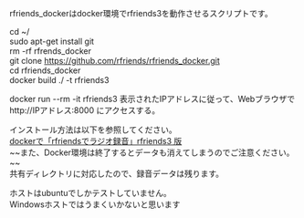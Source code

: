 rfriends_dockerはdocker環境でrfriends3を動作させるスクリプトです。  
  
cd ~/  
sudo apt-get install git  
rm -rf rfrends_docker  
git clone https://github.com/rfriends/rfriends_docker.git    
cd rfriends_docker  
docker build ./ -t rfriends3

docker run --rm -it rfriends3
表示されたIPアドレスに従って、Webブラウザで　  
http://IPアドレス:8000 にアクセスする。
  
インストール方法は以下を参照してください。  
[dockerで「rfriendsでラジオ録音」rfriends3 版](https://github.com/rfriends/rfriends_docker/wiki)   
~~また、Docker環境は終了するとデータも消えてしまうのでご注意ください。 ~~  
共有ディレクトリに対応したので、録音データは残ります。

ホストはubuntuでしかテストしていません。  
Windowsホストではうまくいかないと思います

